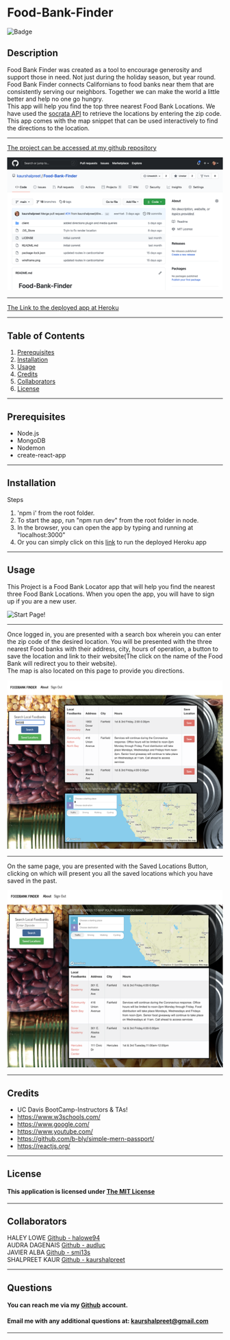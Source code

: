 # Food-Bank-Finder

![Badge](https://img.shields.io/badge/license-MIT-BrightGreen)
  
## Description
Food Bank Finder was created as a tool to encourage generosity and
support those in need. Not just during the holiday season, but year
round. Food Bank Finder connects Californians to food banks near them
that are consistently serving our neighbors. Together we can make the
world a little better and help no one go hungry. <br>
This app will help you find the top three nearest Food Bank Locations. We have used the [socrata API](https://dev.socrata.com/foundry/controllerdata.lacity.org/v2mg-qsxf) to retrieve the locations by entering the zip code. <br> 
This app comes with the map snippet that can be used interactively to find the directions to the location.

---

[The project can be accessed at my github repository](https://github.com/kaurshalpreet/Food-Bank-Finder-Project3)

![Repository Screenshot](./build/repoFoodBank.png)

---

[The Link to the deployed app at Heroku](https://calm-ridge-31543.herokuapp.com/)


---

  ## Table of Contents
  1. [Prerequisites](#Prerequisites)
  1. [Installation](#Installation)
  1. [Usage](#Usage)
  1. [Credits](#Credits)
  1. [Collaborators](#Collaborators)
  1. [License](#License)

---

## Prerequisites
* Node.js <br>
* MongoDB <br>
* Nodemon <br>
* create-react-app <br>

---

## Installation
Steps
1. 'npm i' from the root folder. 
2. To start the app, run "npm run dev" from the root folder in node.
3. In the browser, you can open the app by typing and running at "localhost:3000"
4. Or you can simply click on this [link](https://calm-ridge-31543.herokuapp.com/) to run the deployed Heroku app

---

## Usage
This Project is a Food Bank Locator app that will help you find the nearest three Food Bank Locations. When you open the app, you will have to sign up if you are a new user.

![Start Page!](./build/app.png)

---

Once logged in, you are presented with a search box wherein you can enter the zip code of the desired location. You will be presented with the three nearest Food banks with their address, city, hours of operation, a button to save the location and link to their website(The click on the name of the Food Bank will redirect you to their website). <br>
The map is also located on this page to provide you directions.

![Food Bank Locations Page](./build/locations.png)

---

On the same page, you are presented with the Saved Locations Button, clicking on which will present you all the saved locations which you have saved in the past.

![Saved Locations](./build/savedLocations.png)


---

## Credits
* UC Davis BootCamp-Instructors & TAs!
* https://www.w3schools.com/
* https://www.google.com/
* https://www.youtube.com/
* https://github.com/b-bly/simple-mern-passport/
* https://reactjs.org/

---

  ## License
  #### This application is licensed under [The MIT License](https://opensource.org/licenses/MIT)
  
---

  ## Collaborators
  
HALEY LOWE  [Github - halowe94](https://github.com/halowe94) <br>
AUDRA DAGENAIS [Github - audluc](https://github.com/audluc) <br>
JAVIER ALBA  [Github - smi13s](https://github.com/smi13s) <br>
SHALPREET KAUR [Github - kaurshalpreet](https://github.com/kaurshalpreet) <br>


---

  ## Questions
  #### You can reach me via my [Github](https://github.com/kaurshalpreet) account. 
  #### Email me with any additional questions at: kaurshalpreet@gmail.com

---
